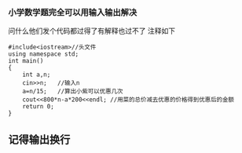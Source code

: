 ### 小学数学题完全可以用输入输出解决
问什么他们发个代码都过得了有解释也过不了
注释如下
```
#include<iostream>//头文件
using namespace std;
int main()
{
	int a,n;
	cin>>n;   //输入n 
	a=n/15;   //算出小紫可以优惠几次 
	cout<<800*n-a*200<<endl; //用菜的总价减去优惠的价格得到优惠后的金额 
	return 0;
}
```
## 记得输出换行
